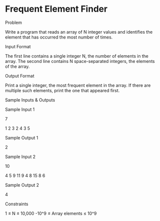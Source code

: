 # Frequent Element Finder

Problem





Write a program that reads an array of N integer values and identifies the element that has occurred the most number of times.





Input Format



The first line contains a single integer N, the number of elements in the array. The second line contains N space-separated integers, the elements of the array.





Output Format



Print a single integer, the most frequent element in the array. If there are multiple such elements, print the one that appeared first.





Sample Inputs & Outputs



Sample Input 1

7

1 2 3 2 4 3 5



Sample Output 1

2







Sample Input 2

10

4 5 9 11 9 4 8 15 8 6



Sample Output 2

4







Constraints



1 ≤ N ≤ 10,000 -10^9 ≤ Array elements ≤ 10^9





